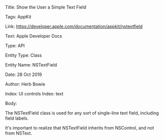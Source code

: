 Title:  Show the User a Simple Text Field

Tags:   AppKit

Link:   https://developer.apple.com/documentation/appkit/nstextfield

Text:   Apple Developer Docs

Type:   API

Entity Type: Class

Entity Name: NSTextField

Date:   28 Oct 2019

Author: Herb Bowie

Index:  UI controls
Index:  text

Body: 

The NSTextField class is used for any sort of single-line text field, including field labels. 

It's important to realize that NSTextField inherits from NSControl, and not from NSText. 
